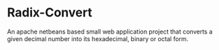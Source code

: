 # Radix-Convert
An apache netbeans based small web application project that converts a given decimal number into its hexadecimal, binary or octal form.
